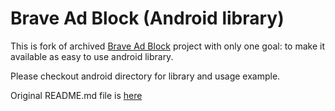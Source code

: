 # Brave Ad Block (Android library)

This is fork of archived [Brave Ad Block](https://github.com/brave/ad-block) project with only one goal: 
to make it available as easy to use android library. 

Please checkout android directory for library and usage example.

Original README.md file is [here](ad-block/blob/master/README(original).md)
